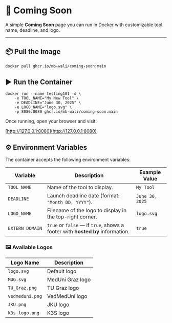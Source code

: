 # 🚀 Coming Soon

A simple **Coming Soon** page you can run in Docker with customizable tool name, deadline, and logo.

---

## 📦 Pull the Image

```bash
docker pull ghcr.io/mb-wali/coming-soon:main
```

## ▶️ Run the Container
```
docker run --name testing101 -d \
    -e TOOL_NAME="My New Tool" \
    -e DEADLINE="June 30, 2025" \
    -e LOGO_NAME="logo.svg" \
    -p 8080:8080 ghcr.io/mb-wali/coming-soon:main
```

Once running, open your browser and visit:

[http://127.0.0.1:8080](http://127.0.0.1:8080)

## ⚙️ Environment Variables

The container accepts the following environment variables:

| Variable         | Description                                                                                     | Example Value   |
|------------------|-------------------------------------------------------------------------------------------------|-----------------|
| `TOOL_NAME`      | Name of the tool to display.                                                                    | `My Tool`       |
| `DEADLINE`       | Launch deadline date (format: `"Month DD, YYYY"`).                                              | `June 30, 2025` |
| `LOGO_NAME`      | Filename of the logo to display in the top-right corner.                                        | `logo.svg`      |
| `EXTERN_DOMAIN`  | `true` or `false` — if `true`, shows a footer with **hosted by** information.                   | `true`          |

### 🖼 Available Logos

| Logo Name        | Description         |
|------------------|---------------------|
| `logo.svg`       | Default logo        |
| `MUG.svg`        | MedUni Graz logo    |
| `TU_Graz.png`    | TU Graz logo        |
| `vedmeduni.png`  | VedMedUni logo      |
| `JKU.png`        | JKU logo            |
| `k3s-logo.png`   | K3S logo            |
